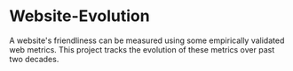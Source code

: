 # Website-Evolution
A website's friendliness can be measured using some empirically validated web metrics. This project tracks the evolution of these metrics over past two decades.
